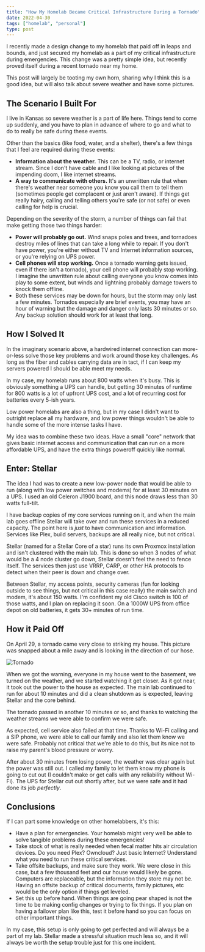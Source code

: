 ```yaml
---
title: "How My Homelab Became Critical Infrastructure During a Tornado"
date: 2022-04-30
tags: ["homelab", "personal"]
type: post
---
```


I recently made a design change to my homelab that paid off in leaps and bounds,
and just secured my homelab as a part of my critical infrastructure during
emergencies.  This change was a pretty simple idea, but recently proved itself
during a recent tornado near my home.

This post will largely be tooting my own horn, sharing why I think this is a
good idea, but will also talk about severe weather and have some pictures.

## The Scenario I Built For

I live in Kansas so severe weather is a part of life here.  Things tend to come
up suddenly, and you have to plan in advance of where to go and what to do to
really be safe during these events.

Other than the basics (like food, water, and a shelter), there's a few things
that I feel are required during these events:

* **Information about the weather.**  This can be a TV, radio, or internet
  stream. Since I don't have cable and I like looking at pictures of the
  impending doom, I like internet streams.
* **A way to communicate with others.**  It's an unwritten rule that when
  there's weather near someone you know you call them to tell them (sometimes
  people get complacent or just aren't aware).  If things get really hairy,
  calling and telling others you're safe (or not safe) or even calling for help
  is crucial.

Depending on the severity of the storm, a number of things can fail that make
getting those two things harder:

* **Power will probably go out.**  Wind snaps poles and trees, and tornadoes
  destroy miles of lines that can take a long while to repair.  If you don't
  have power, you're either without TV and Internet information sources, or
  you're relying on UPS power.
* **Cell phones will stop working.**  Once a tornado warning gets issued, even if
  there isn't a tornado), your cell phone will probably stop working.  I imagine
  the unwritten rule about calling everyone you know comes into play to some
  extent, but winds and lightning probably damage towers to knock them offline.
* Both these services may be down for hours, but the storm may only last a few
  minutes.  Tornados especially are brief events, you may have an hour of
  warning but the damage and danger only lasts 30 minutes or so.  Any backup
  solution should work for at least that long.

## How I Solved It

In the imaginary scenario above, a hardwired internet connection can
more-or-less solve those key problems and work around those key challenges.  As
long as the fiber and cables carrying data are in tact, if I can keep my servers
powered I should be able meet my needs.

In my case, my homelab runs about 800 watts when it's busy.  This is obviously
something a UPS can handle, but getting 30 minutes of runtime for 800 watts is a
lot of upfront UPS cost, and a lot of recurring cost for batteries every 5-ish
years.

Low power homelabs are also a thing, but in my case I didn't want to outright
replace all my hardware, and low power things wouldn't be able to handle some of
the more intense tasks I have.

My idea was to combine these two ideas.  Have a small "core" network that gives
basic internet access and communication that can run on a more affordable UPS,
and have the extra things poweroff quickly like normal.

## Enter: Stellar

The idea I had was to create a new low-power node that would be able to run
(along with low power switches and modems) for at least 30 minutes on a UPS.  I
used an old Celeron J1900 board, and this node draws less than 30 watts
full-tilt.

I have backup copies of my core services running on it, and when the main lab
goes offline Stellar will take over and run these services in a reduced
capacity.  The point here is _just_ to have communication and information.
Services like Plex, build servers, backups are all really nice, but not
critical.

Stellar (named for a Stellar Core of a star) runs its own Proxmox installation
and isn't clustered with the main lab.  This is done so when 3 nodes of what
would be a 4 node cluster go down, Stellar doesn't feel the need to fence
itself.  The services then just use VRRP, CARP, or other HA protocols to detect
when their peer is down and change over.

Between Stellar, my access points, security cameras (fun for looking outside to
see things, but not critical in this case really) the main switch and modem,
it's about 150 watts.  I'm confident my old Cisco switch is 100 of those watts,
and I plan on replacing it soon.  On a 1000W UPS from office depot on old
batteries, it gets 30+ minutes of run time.

## How it Paid Off

On April 29, a tornado came very close to striking my house.  This picture was
snapped about a mile away and is looking in the direction of our hose.

![Tornado](/images/2022.04-Tornado.jpg)

When we got the warning, everyone in my house went to the basement, we turned on
the weather, and we started watching it get closer.  As it got near, it took out
the power to the house as expected.  The main lab continued to run for about 10
minutes and did a clean shutdown as is expected, leaving Stellar and the core
behind.

The tornado passed in another 10 minutes or so, and thanks to watching the
weather streams we were able to confirm we were safe.

As expected, cell service also failed at that time.  Thanks to Wi-Fi calling and
a SIP phone, we were able to call our family and also let them know we were
safe.  Probably not critical that we're able to do this, but its nice not to
raise my parent's blood pressure or worry.

After about 30 minutes from losing power, the weather was clear again but the
power was still out.  I called my family to let them know my phone is going to
cut out (I couldn't make or get calls with any reliability without Wi-Fi).  The
UPS for Stellar cut out shortly after, but we were safe and it had done its job
_perfectly_.

## Conclusions

If I can part some knowledge on other homelabbers, it's this:

* Have a plan for emergencies.  Your homelab might very well be able to solve
  tangible problems during these emergencies!
* Take stock of what is really needed when fecal matter hits air circulation
  devices.  Do you need Plex? Owncloud? Just basic Internet?  Understand what
  you need to run these critical services.
* Take offsite backups, and make sure they work.  We were close in this case,
  but a few thousand feet and our house would likely be gone.  Computers are
  replaceable, but the information they store may not be.  Having an offsite
  backup of critical documents, family pictures, etc would be the only option if
  things get leveled.
* Set this up before hand.  When things are going pear shaped is not the time to
  be making config changes or trying to fix things.  If you plan on having a
  failover plan like this, test it before hand so you can focus on other
  important things.

In my case, this setup is only going to get perfected and will always be a part
of my lab.  Stellar made a stressful situation much less so, and it will always
be worth the setup trouble just for this one incident.
